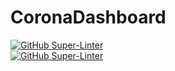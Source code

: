 # CoronaDashboard

[![GitHub Super-Linter](https://github.com/FelixGeisler/CoronaDashboard/workflows/Node.js%20CI/badge.svg)]()  
[![GitHub Super-Linter](https://github.com/FelixGeisler/CoronaDashboard/workflows/Lint%20Code%20Base/badge.svg)](https://github.com/marketplace/actions/super-linter)
